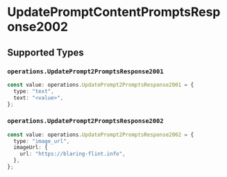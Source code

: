# UpdatePromptContentPromptsResponse2002


## Supported Types

### `operations.UpdatePrompt2PromptsResponse2001`

```typescript
const value: operations.UpdatePrompt2PromptsResponse2001 = {
  type: "text",
  text: "<value>",
};
```

### `operations.UpdatePrompt2PromptsResponse2002`

```typescript
const value: operations.UpdatePrompt2PromptsResponse2002 = {
  type: "image_url",
  imageUrl: {
    url: "https://blaring-flint.info",
  },
};
```

